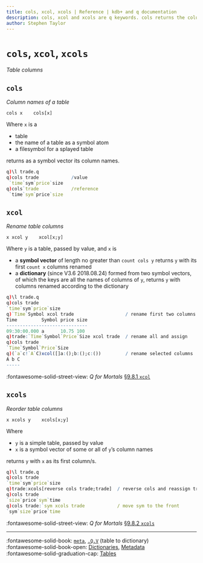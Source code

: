 ```yaml
---
title: cols, xcol, xcols | Reference | kdb+ and q documentation
description: cols, xcol and xcols are q keywords. cols returns the column names of a table. xcol renames tablecolumns. xcols reorders table columns. 
author: Stephen Taylor
---
```

# `cols`, `xcol`, `xcols`


_Table columns_



## `cols`

_Column names of a table_

```syntax
cols x    cols[x]
```

Where `x` is a 

-    table
-    the name of a table as a symbol atom
-    a filesymbol for a splayed table

returns as a symbol vector its column names. 

```q
q)\l trade.q
q)cols trade            /value
 `time`sym`price`size
q)cols`trade            /reference
 `time`sym`price`size
```


## `xcol`

_Rename table columns_

```syntax
x xcol y    xcol[x;y]
```

Where `y` is a table, passed by value, and `x` is 

-   a **symbol vector** of length no greater than `count cols y` returns `y` with its first `count x` columns renamed
-   a **dictionary** (since V3.6 2018.08.24) formed from two symbol vectors, of which the keys are all the names of columns of `y`, returns `y` with columns renamed according to the dictionary

```q
q)\l trade.q
q)cols trade
`time`sym`price`size
q)`Time`Symbol xcol trade                   / rename first two columns
Time         Symbol price size
------------------------------
09:30:00.000 a      10.75 100
q)trade:`Time`Symbol`Price`Size xcol trade  / rename all and assign
q)cols trade
`Time`Symbol`Price`Size
q)(`a`c!`A`C)xcol([]a:();b:();c:())         / rename selected columns
A b C
-----
```

:fontawesome-solid-street-view:
_Q for Mortals_
[§9.8.1 `xcol`](/q4m3/9_Queries_q-sql/#981-xcol)


## `xcols`

_Reorder table columns_

```syntax
x xcols y    xcols[x;y]
```

Where 

-   `y` is a simple table, passed by value
-   `x` is a symbol vector of some or all of `y`’s column names

returns `y` with `x` as its first column/s.

```q
q)\l trade.q
q)cols trade
`time`sym`price`size
q)trade:xcols[reverse cols trade;trade]  / reverse cols and reassign trade
q)cols trade
`size`price`sym`time
q)cols trade:`sym xcols trade            / move sym to the front
`sym`size`price`time
```

:fontawesome-solid-street-view:
_Q for Mortals_
[§9.8.2 `xcols`](/q4m3/9_Queries_q-sql/#982-xcols)


----
:fontawesome-solid-book: 
[`meta`](meta.md), 
[`.Q.V`](dotq.md#qv-table-to-dict) (table to dictionary)
<br>
:fontawesome-solid-book-open:
[Dictionaries](../basics/dictsandtables.md), 
[Metadata](../basics/metadata.md)
<br>
:fontawesome-solid-graduation-cap:
[Tables](../kb/faq.md)